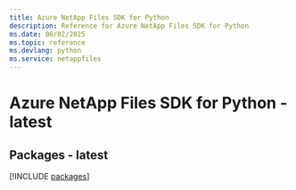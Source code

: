 ```yaml
---
title: Azure NetApp Files SDK for Python
description: Reference for Azure NetApp Files SDK for Python
ms.date: 06/02/2025
ms.topic: reference
ms.devlang: python
ms.service: netappfiles
---
```

# Azure NetApp Files SDK for Python - latest
## Packages - latest
[!INCLUDE [packages](netapp-files-index.md)]